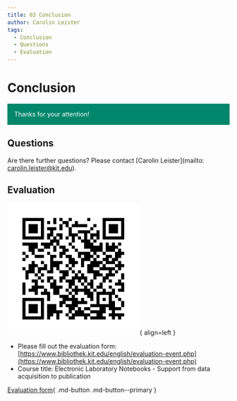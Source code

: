 ```yaml
---
title: 03 Conclusion
author: Carolin Leister
tags:
  - Conclusion
  - Questions
  - Evaluation
---
```


# Conclusion

<div class="warning" style='padding:0.1em; background-color:#00876C; color:#FFFFFF'>
<span>
<p style='margin-left:1em;'>
Thanks for your attention!
</p>
</span>
</div>

## Questions

Are there further questions? Please contact [Carolin Leister](mailto: carolin.leister@kit.edu).

## Evaluation



![QR Code for Evaluation](attachments/Evaluation_en.png){ align=left }

- Please fill out the evaluation form: [https://www.bibliothek.kit.edu/english/evaluation-event.php](https://www.bibliothek.kit.edu/english/evaluation-event.php)
- Course title: Electronic Laboratory Notebooks - Support from data acquisition to publication

[Evaluation form](https://www.bibliothek.kit.edu/english/evaluation-event.php){ .md-button .md-button--primary }





